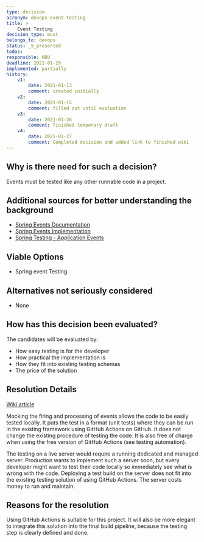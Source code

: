 ```yaml
---
type: decision
acronym: devops-event-testing
title: >
    Event Testing
decision_type: must
belongs_to: devops
status: _5_presented
todos: 
responsible: HBU
deadline: 2021-01-29
implemented: partially
history:
    v1:
        date: 2021-01-13
        comment: created initially
    v2:
        date: 2021-01-15
        comment: filled out until evaluation
    v3:
        date: 2021-01-26
        comment: finished temporary draft
    v4:
        date: 2021-01-27
        comment: Completed decision and added link to finished wiki
---
```


## Why is there need for such a decision?

Events must be tested like any other runnable code in a project.

## Additional sources for better understanding the background

- [Spring Events Documentation](https://docs.spring.io/spring-integration/docs/current/reference/html/event.html)
- [Spring Events Implementation](https://www.baeldung.com/spring-events)
- [Spring Testing - Application Events](https://docs.spring.io/spring-framework/docs/current/reference/html/testing.html#testcontext-application-events)

## Viable Options

- Spring event Testing

## Alternatives not seriously considered

- None

## How has this decision been evaluated?

The candidates will be evaluated by:
- How easy testing is for the developer
- How practical the implementation is
- How they fit into existing testing schemas
- The price of the solution

## Resolution Details

[Wiki article](https://github.com/EVATool/evatool-backend/wiki/DevOps-Event-Testing)

Mocking the firing and processing of events allows the code to be easily tested locally. It puts the test in a format (unit tests) where
they can be run in the existing framework using GitHub Actions on GitHub. It does not change the existing procedure of testing the code.
It is also free of charge when using the free version of GitHub Actions (see testing automation).

The testing on a live server would require a running dedicated and managed server. Production wants to implement such a server soon, but every 
developer might want to test their code locally so immediately see what is wrong with the code. Deploying a test build on the server does not 
fit into the existing testing solution of using GitHub Actions. The server costs money to run and maintain.

## Reasons for the resolution

Using GitHub Actions is suitable for this project. It will also be more elegant to integrate this solution into the final build pipeline, 
because the testing step is clearly defined and done.


